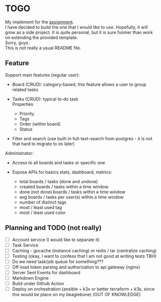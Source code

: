 # TOGO

My implement for the [assignment](https://github.com/manabie-com/togo/tree/v0.0.1).  
I have decided to build the one that I would like to use. Hopefully, it will grow as a side project. It is quite personal, but it is sure funnier than work on extending the provided template.   
Sorry, guys.  
This is not really a usual README file.  

## Feature

Support main features (regular user):

- Board (CRUD): category-based, this feature allows a user to group related tasks
- Tasks (CRUD): typical to-do task  
    Properties

    - Priority
    - Tags
    - Order (within board)
    - Status
- Filter and search (use built-in full-text-search from postgres - it is not that hard to migrate to es later)

Administrator:

- Access to all boards and tasks or specific one 
- Expose APIs for basics stats, dashboard, metrics:

    - total boards / tasks (done and undone)
    - created boards / tasks within a time window
    - done (not done) boards / tasks within a time window
    - avg boards / tasks per user(s) within a time window
    - number of distinct tags
    - most / least used tag
    - most / least used color 

## Planning and TODO (not really)

- [ ] Account service (I would like to separate it)
- [ ] Task Service
- [ ] Caching - gocache (instance caching) or redis / tar (centralize caching)
- [ ] Testing (okay, I want to confess that I am not good at writing tests TBH)
- [ ] Do we need task/job queue for something???
- [ ] Off-load token parsing and authorization to api gateway (nginx)
- [ ] Server Sent Events for dashboard 
- [ ] Markdown Engine 
- [ ] Build under Github Action
- [ ] Deploy on orchestration (ansible + k3s or better terraform + k3s, since this would be place on my beaglebone) (OUT OF KNOWLEDGE)
